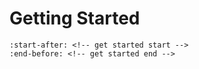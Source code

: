 # Getting Started

```{include} ../../README.md
:start-after: <!-- get started start -->
:end-before: <!-- get started end -->
```
